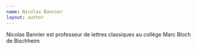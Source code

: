 ```yaml
---
name: Nicolas Bannier
layout: author
---
```

Nicolas Bannier est professeur de lettres classiques au collège Marc Bloch de Bischheim
